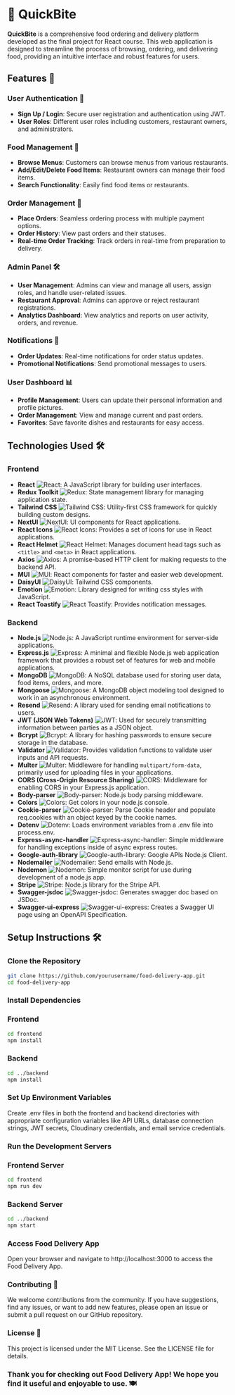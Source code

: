 # 🍕 QuickBite
**QuickBite** is a comprehensive food ordering and delivery platform developed as the final project for React course. This web application is designed to streamline the process of browsing, ordering, and delivering food, providing an intuitive interface and robust features for users.

## Features 🚀

### User Authentication 🔐
- **Sign Up / Login**: Secure user registration and authentication using JWT.
- **User Roles**: Different user roles including customers, restaurant owners, and administrators.

### Food Management 🍔
- **Browse Menus**: Customers can browse menus from various restaurants.
- **Add/Edit/Delete Food Items**: Restaurant owners can manage their food items.
- **Search Functionality**: Easily find food items or restaurants.

### Order Management 🛒
- **Place Orders**: Seamless ordering process with multiple payment options.
- **Order History**: View past orders and their statuses.
- **Real-time Order Tracking**: Track orders in real-time from preparation to delivery.

### Admin Panel 🛠️
- **User Management**: Admins can view and manage all users, assign roles, and handle user-related issues.
- **Restaurant Approval**: Admins can approve or reject restaurant registrations.
- **Analytics Dashboard**: View analytics and reports on user activity, orders, and revenue.

### Notifications 🔔
- **Order Updates**: Real-time notifications for order status updates.
- **Promotional Notifications**: Send promotional messages to users.

### User Dashboard 📊
- **Profile Management**: Users can update their personal information and profile pictures.
- **Order Management**: View and manage current and past orders.
- **Favorites**: Save favorite dishes and restaurants for easy access.

## Technologies Used 🛠️

### Frontend
- **React** ![React](https://img.shields.io/badge/-React-61DAFB?style=flat-square&logo=react&logoColor=white): A JavaScript library for building user interfaces.
- **Redux Toolkit** ![Redux](https://img.shields.io/badge/-Redux-764ABC?style=flat-square&logo=redux&logoColor=white): State management library for managing application state.
- **Tailwind CSS** ![Tailwind CSS](https://img.shields.io/badge/-Tailwind%20CSS-38B2AC?style=flat-square&logo=tailwind-css&logoColor=white): Utility-first CSS framework for quickly building custom designs.
- **NextUI** ![NextUI](https://img.shields.io/badge/-NextUI-000000?style=flat-square&logo=next.js&logoColor=white): UI components for React applications.
- **React Icons** ![React Icons](https://img.shields.io/badge/-React%20Icons-61DAFB?style=flat-square&logo=react&logoColor=white): Provides a set of icons for use in React applications.
- **React Helmet** ![React Helmet](https://img.shields.io/badge/-React%20Helmet-61DAFB?style=flat-square&logo=react&logoColor=white): Manages document head tags such as `<title>` and `<meta>` in React applications.
- **Axios** ![Axios](https://img.shields.io/badge/-Axios-5A29E4?style=flat-square&logo=axios&logoColor=white): A promise-based HTTP client for making requests to the backend API.
- **MUI** ![MUI](https://img.shields.io/badge/-MUI-007FFF?style=flat-square&logo=mui&logoColor=white): React components for faster and easier web development.
- **DaisyUI** ![DaisyUI](https://img.shields.io/badge/-DaisyUI-0088CC?style=flat-square&logo=daisyui&logoColor=white): Tailwind CSS components.
- **Emotion** ![Emotion](https://img.shields.io/badge/-Emotion-DB7093?style=flat-square&logo=emotion&logoColor=white): Library designed for writing css styles with JavaScript.
- **React Toastify** ![React Toastify](https://img.shields.io/badge/-React%20Toastify-FF5F6D?style=flat-square&logo=react&logoColor=white): Provides notification messages.

### Backend
- **Node.js** ![Node.js](https://img.shields.io/badge/-Node.js-339933?style=flat-square&logo=node.js&logoColor=white): A JavaScript runtime environment for server-side applications.
- **Express.js** ![Express](https://img.shields.io/badge/-Express.js-000000?style=flat-square&logo=express&logoColor=white): A minimal and flexible Node.js web application framework that provides a robust set of features for web and mobile applications.
- **MongoDB** ![MongoDB](https://img.shields.io/badge/-MongoDB-47A248?style=flat-square&logo=mongodb&logoColor=white): A NoSQL database used for storing user data, food items, orders, and more.
- **Mongoose** ![Mongoose](https://img.shields.io/badge/-Mongoose-47A248?style=flat-square&logo=mongodb&logoColor=white): A MongoDB object modeling tool designed to work in an asynchronous environment.
- **Resend** ![Resend](https://img.shields.io/badge/-Resend-FF6F61?style=flat-square&logo=resend&logoColor=white): A library used for sending email notifications to users.
- **JWT (JSON Web Tokens)** ![JWT](https://img.shields.io/badge/-JWT-000000?style=flat-square&logo=json-web-tokens&logoColor=white): Used for securely transmitting information between parties as a JSON object.
- **Bcrypt** ![Bcrypt](https://img.shields.io/badge/-Bcrypt-FFCA28?style=flat-square&logo=bcrypt&logoColor=white): A library for hashing passwords to ensure secure storage in the database.
- **Validator** ![Validator](https://img.shields.io/badge/-Validator-0052CC?style=flat-square&logo=validator&logoColor=white): Provides validation functions to validate user inputs and API requests.
- **Multer** ![Multer](https://img.shields.io/badge/-Multer-FF4B4B?style=flat-square&logo=multer&logoColor=white): Middleware for handling `multipart/form-data`, primarily used for uploading files in your applications.
- **CORS (Cross-Origin Resource Sharing)** ![CORS](https://img.shields.io/badge/-CORS-009688?style=flat-square&logo=cors&logoColor=white): Middleware for enabling CORS in your Express.js application.
- **Body-parser** ![Body-parser](https://img.shields.io/badge/-Body--parser-3C873A?style=flat-square&logo=body-parser&logoColor=white): Node.js body parsing middleware.
- **Colors** ![Colors](https://img.shields.io/badge/-Colors-FF5733?style=flat-square&logo=colors&logoColor=white): Get colors in your node.js console.
- **Cookie-parser** ![Cookie-parser](https://img.shields.io/badge/-Cookie--parser-F4B400?style=flat-square&logo=cookie-parser&logoColor=white): Parse Cookie header and populate req.cookies with an object keyed by the cookie names.
- **Dotenv** ![Dotenv](https://img.shields.io/badge/-Dotenv-ECD53F?style=flat-square&logo=dotenv&logoColor=white): Loads environment variables from a .env file into process.env.
- **Express-async-handler** ![Express-async-handler](https://img.shields.io/badge/-Express--async--handler-4CAF50?style=flat-square&logo=express&logoColor=white): Simple middleware for handling exceptions inside of async express routes.
- **Google-auth-library** ![Google-auth-library](https://img.shields.io/badge/-Google--auth--library-4285F4?style=flat-square&logo=google&logoColor=white): Google APIs Node.js Client.
- **Nodemailer** ![Nodemailer](https://img.shields.io/badge/-Nodemailer-48C9B0?style=flat-square&logo=nodemailer&logoColor=white): Send emails with Node.js.
- **Nodemon** ![Nodemon](https://img.shields.io/badge/-Nodemon-76D7C4?style=flat-square&logo=nodemon&logoColor=white): Simple monitor script for use during development of a node.js app.
- **Stripe** ![Stripe](https://img.shields.io/badge/-Stripe-6772E5?style=flat-square&logo=stripe&logoColor=white): Node.js library for the Stripe API.
- **Swagger-jsdoc** ![Swagger-jsdoc](https://img.shields.io/badge/-Swagger--jsdoc-85EA2D?style=flat-square&logo=swagger&logoColor=white): Generates swagger doc based on JSDoc.
- **Swagger-ui-express** ![Swagger-ui-express](https://img.shields.io/badge/-Swagger--ui--express-85EA2D?style=flat-square&logo=swagger&logoColor=white): Creates a Swagger UI page using an OpenAPI Specification.

## Setup Instructions 🛠️

### Clone the Repository

```sh
git clone https://github.com/yourusername/food-delivery-app.git
cd food-delivery-app
```


### Install Dependencies
   ### Frontend
   
```sh
cd frontend
npm install
```

### Backend
 ```sh
cd ../backend
npm install
```

### Set Up Environment Variables
Create .env files in both the frontend and backend directories with appropriate configuration variables like API URLs, database connection strings, JWT secrets, Cloudinary credentials, and email service credentials.

### Run the Development Servers
  ### Frontend Server
  ```sh
cd frontend
npm run dev
 ```
 ### Backend Server
   ```sh
cd ../backend
npm start
 ```
### Access Food Delivery App
  Open your browser and navigate to http://localhost:3000 to access the Food Delivery App.

### Contributing 🤝
  We welcome contributions from the community. If you have suggestions, find any issues, or want to add new features, please open an issue or submit a pull request on our GitHub repository.

### License 📄
  This project is licensed under the MIT License. See the LICENSE file for details.

### Thank you for checking out Food Delivery App! We hope you find it useful and enjoyable to use. 🍽️
    
